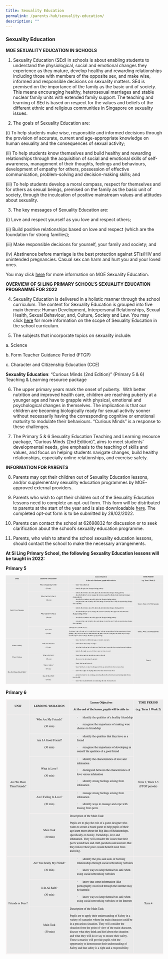 ```yaml
---
title: Sexuality Education
permalink: /parents-hub/sexuality-education/
description: ""
---
```

### Sexuality Education

**MOE SEXUALITY EDUCATION IN SCHOOLS**

1. Sexuality Education (SEd) in schools is about enabling students to understand the physiological, social and emotional changes they experience as they mature, develop healthy and rewarding relationships including those with members of the opposite sex, and make wise, informed and responsible decisions on sexuality matters. SEd is premised on the importance of the family as the basic unit of society. This means encouraging healthy, heterosexual marriages and stable nuclear family units with extended family support. The teaching and learning of SEd is based on respect for the values and beliefs of the different ethnic and religious communities in Singapore on sexuality issues.

  

2. The goals of Sexuality Education are:

 (i) To help students make wise, responsible and informed decisions through the provision of accurate, current and age-appropriate knowledge on human sexuality and the consequences of sexual activity;
 
 (ii) To help students know themselves and build healthy and rewarding relationships through the acquisition of social and emotional skills of self-awareness, management of their thoughts, feelings and behaviours, development of empathy for others, possession of effective communication, problem-solving and decision-making skills; and
 
(iii) To help students develop a moral compass, respect for themselves and for others as sexual beings, premised on the family as the basic unit of society, through the inculcation of positive mainstream values and attitudes about sexuality. 

  

3. The key messages of Sexuality Education are:

 (i) Love and respect yourself as you love and respect others;
 
(ii) Build positive relationships based on love and respect (which are the foundation for strong families);

(iii) Make responsible decisions for yourself, your family and society; and

(iv) Abstinence before marriage is the best protection against STIs/HIV and unintended pregnancies. Casual sex can harm and hurt you and your loved ones.

You may click [here](https://www.moe.gov.sg/programmes/sexuality-education) for more information on MOE Sexuality Education. 

  

**OVERVIEW OF SI LING PRIMARY SCHOOL’S SEXUALITY EDUCATION PROGRAMME FOR 2022**

4. Sexuality Education is delivered in a holistic manner through the school curriculum. The content for Sexuality Education is grouped into five main themes: Human Development, Interpersonal Relationships, Sexual Health, Sexual Behaviour, and, Culture, Society and Law. You may click [here](https://www.moe.gov.sg/education/programmes/social-and-emotional-learning/sexuality-education/scope-and-teaching-approach-of-sexuality-education-in-schools) for more information on the scope of Sexuality Education in the school curriculum.

  

5. The subjects that incorporate topics on sexuality include:

 a. Science 

b. Form Teacher Guidance Period (FTGP)

c. Character and Citizenship Education (CCE)

**Sexuality Education**: “Curious Minds (2nd Edition)” (Primary 5 & 6) Teaching & Learning resource package

6. The upper primary years mark the onset of puberty.  With better nutrition and improved health care, children are reaching puberty at a younger age and have to grapple with physical, emotional and psychological changes in themselves. The implication is that our children are becoming biologically ready for sexual activity sooner without necessarily having the corresponding cognitive or emotional maturity to modulate their behaviours. “Curious Minds” is a response to these challenges.

7. The Primary 5 & 6 Sexuality Education Teaching and Learning resource package, “Curious Minds (2nd Edition)”, aims to meet students’ developmental needs, give emphasis to the teaching of skills and values, and focus on helping students navigate changes, build healthy relationships, especially online relationships, and exercise safety. 

**INFORMATION FOR PARENTS**

8. Parents may opt their children out of Sexuality Education lessons, and/or supplementary sexuality education programmes by MOE-approved external providers. 

9. Parents who wish to opt their children out of the Sexuality Education lessons need to complete an opt-out form. This form will be distributed to parents at the start of the year and is also downloadable [here](/files/slpssed.pdf). The completed opt-out form is to be submitted by 28/02/2022.

10. Parents can contact the school at 62698832 for discussion or to seek clarification about the school’s sexuality education programme.

11. Parents, who wish to attend the school sexuality education lessons, should contact the school to make the necessary arrangements.

**At Si Ling Primary School, the following** **Sexuality Education lessons will be taught in 2022:**

**Primary 5**

![](/images/p5sed.png)

**Primary 6**

![](/images/p6sed.png)
